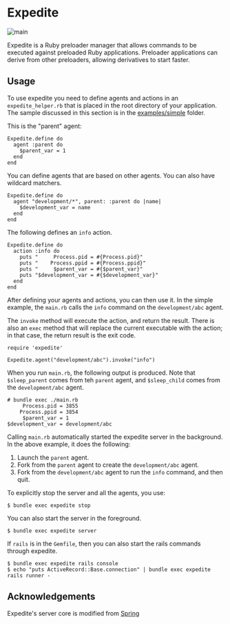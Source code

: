 # Expedite

![main](https://github.com/johnny-lai/expedite/actions/workflows/ruby.yml/badge.svg)

Expedite is a Ruby preloader manager that allows commands to be executed against 
preloaded Ruby applications. Preloader applications can derive from other preloaders, allowing
derivatives to start faster.

## Usage

To use expedite you need to define agents and actions in an `expedite_helper.rb`
that is placed in the root directory of your application. The sample discussed
in this section is in the [examples/simple](examples/simple) folder.

This is the "parent" agent:
```
Expedite.define do
  agent :parent do
    $parent_var = 1
  end
end
```

You can define agents that are based on other agents. You can also have wildcard
matchers.

```
Expedite.define do
  agent "development/*", parent: :parent do |name|
    $development_var = name
  end
end
```

The following defines an `info` action.

```
Expedite.define do
  action :info do
    puts "     Process.pid = #{Process.pid}"
    puts "    Process.ppid = #{Process.ppid}"
    puts "     $parent_var = #{$parent_var}"
    puts "$development_var = #{$development_var}"
  end
end
```

After defining your agents and actions, you can then use it. In the simple
example, the `main.rb` calls the `info` command on the `development/abc`
agent.

The `invoke` method will execute the action, and return the result. There
is also an `exec` method that will replace the current executable with
the action; in that case, the return result is the exit code.
```
require 'expedite'

Expedite.agent("development/abc").invoke("info")
```

When you run `main.rb`, the following output is produced. Note that `$sleep_parent`
comes from teh `parent` agent, and `$sleep_child` comes from the `development/abc`
agent.

```
# bundle exec ./main.rb
     Process.pid = 3855
    Process.ppid = 3854
     $parent_var = 1
$development_var = development/abc
```

Calling `main.rb` automatically started the expedite server in the background.
In the above example, it does the following:

1. Launch the `parent` agent.
2. Fork from the `parent` agent to create the `development/abc` agent.
3. Fork from the `development/abc` agent to run the `info` command, and then quit.

To explicitly stop the server and all the agents, you use:

```
$ bundle exec expedite stop
```

You can also start the server in the foreground.

```
$ bundle exec expedite server
```

If `rails` is in the `Gemfile`, then you can also start the rails commands through expedite.

```
$ bundle exec expedite rails console
$ echo "puts ActiveRecord::Base.connection" | bundle exec expedite rails runner -
```

## Acknowledgements

Expedite's server core is modified from [Spring](https://github.com/rails/spring)
